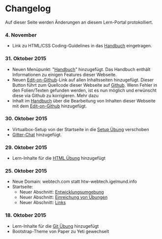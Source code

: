 # Changelog
Auf dieser Seite werden Änderungen an diesem Lern-Portal protokolliert.

### 4. November
* Link zu HTML/CSS Coding-Guidelines in das [Handbuch](manual.html) eingetragen.

### 31. Oktober 2015
* Neuen Menüpunkt: "[Handbuch](manual.html)" hinzugefügt. Das Handbuch enthält Informationen zu einigen
  Features dieser Webseite.
* Neuen <a href="" class="button icon edit">Edit-on-Github</a>-Link auf allen Inhaltsseiten hinzugefügt. Dieser Button führt
  zum Quellcode dieser Webseite auf [Github](https://github.com). Wenn Fehler in den Folien/Texten gefunden werden,
  ist es nun möglich und erwünscht diese via Github zu korrigieren. Mehr dazu
* Inhalt im [Handbuch](manual.html) über die Bearbeitung von Inhalten dieser Webseite mit dem
  <a href="" class="button icon edit">Edit-on-Github</a> hinzugefügt.

### 30. Oktober 2015
* Virtualbox-Setup von der Startseite in die [Setup Übung](/site/exercises/setup.html) verschoben
* [Gitter-Chat](/#gitter-chat) hinzugefügt.

### 29. Oktober 2015
* Lern-Inhalte für die [HTML Übung](/site/exercises/html.html#lern-bereich) hinzugefügt

### 25. Oktober 2015
* Neue Domain: webtech.com statt htw-webtech.igelmund.info
* Startseite:
  * Neuer Abschnitt: [Entwicklungsumgebung](/#setup-dev-env)
  * Neuer Abschnitt: [Einreichung von Übungen](/#aris-app-management)
  * Neuer Abschnitt: [Links](/#links)

### 18. Oktober 2015
* Lern-Inhalte für die [Git Übung](/site/exercises/git.html#lern-bereich) hinzugefügt
* Bootstrap-Theme von Paper zu Yeti gewechselt

